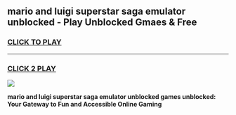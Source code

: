 
## mario and luigi superstar saga emulator unblocked - Play Unblocked Gmaes & Free
<h3>
<a href="https://news.freeplayer.one?title=mario_and_luigi_superstar_saga_emulator_unblocked&ref=16F">CLICK TO PLAY</a></h3>
<hr>

<h3>
<a href="https://news.freeplayer.one?title=mario_and_luigi_superstar_saga_emulator_unblocked&ref=16F">CLICK 2 PLAY</a>
  
</h3>

<a href="https://news.freeplayer.one?title=mario_and_luigi_superstar_saga_emulator_unblocked&ref=16F/"><img src="https://clearcache.store/games.png"></a>


**mario and luigi superstar saga emulator unblocked games unblocked: Your Gateway to Fun and Accessible Online Gaming**
